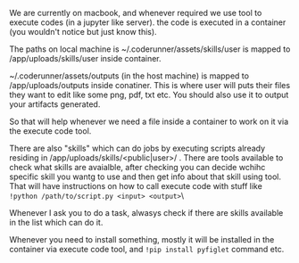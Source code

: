 We are currently on macbook, and whenever required we use tool to execute codes (in a jupyter like server). the code is executed in a container (you wouldn't notice but just know this).

The paths on local machine is ~/.coderunner/assets/skills/user is mapped to /app/uploads/skills/user inside container.

~/.coderunner/assets/outputs (in the host machine) is mapped to /app/uploads/outputs inside conatiner. This is where user will puts their files they want to edit like some png, pdf, txt etc. You should also use it to output your artifacts generated.

So that will help whenever we need a file inside a container to work on it via the execute code tool.

There are also "skills" which can do jobs by executing scripts already residing in /app/uploads/skills/<public|user>/<skill-name> . There are tools available to check what skills are avaialble, after checking you can decide wchihc specific skill you wantg to use and then get info about that skill using tool. That will have instructions on how to call execute code with stuff like `!python /path/to/script.py <input> <output>`\

Whenever I ask you to do a task, alwasys check if there are skills available in the list which can do it.

Whenever you need to install something, mostly it will be installed in the container via execute code tool, and `!pip install pyfiglet` command etc.

